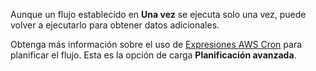 Aunque un flujo establecido en **Una vez** se ejecuta solo una vez, puede volver a ejecutarlo para obtener datos adicionales.

Obtenga más información sobre el uso de [Expresiones AWS Cron](https://docs.aws.amazon.com/AmazonCloudWatch/latest/events/ScheduledEvents.html#CronExpressions) para planificar el flujo. Esta es la opción de carga **Planificación avanzada**.
